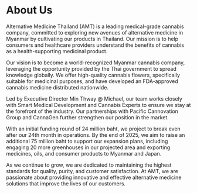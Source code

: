 # About Us

Alternative Medicine Thailand (AMT) is a leading medical-grade cannabis company, committed to exploring new avenues of alternative medicine in Myanmar by cultivating our products in Thailand. Our mission is to help consumers and healthcare providers understand the benefits of cannabis as a health-supporting medicinal product.

Our vision is to become a world-recognized Myanmar cannabis company, leveraging the opportunity provided by the Thai government to spread knowledge globally. We offer high-quality cannabis flowers, specifically suitable for medicinal purposes, and have developed an FDA-approved cannabis medicine distributed nationwide.

Led by Executive Director Min Thway @ Michael, our team works closely with Smart Medical Development and Cannabis Experts to ensure we stay at the forefront of the industry. Our partnerships with Pacific Cannovation Group and CannaGen further strengthen our position in the market.

With an initial funding round of 24 million baht, we project to break even after our 24th month in operations. By the end of 2025, we aim to raise an additional 75 million baht to support our expansion plans, including engaging 20 more greenhouses in our projected area and exporting medicines, oils, and consumer products to Myanmar and Japan.

As we continue to grow, we are dedicated to maintaining the highest standards for quality, purity, and customer satisfaction. At AMT, we are passionate about providing innovative and effective alternative medicine solutions that improve the lives of our customers.
